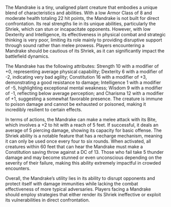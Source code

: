 The Mandrake is a tiny, unaligned plant creature that embodies a unique blend of characteristics and abilities. With a low Armor Class of 8 and moderate health totaling 22 hit points, the Mandrake is not built for direct confrontation. Its real strengths lie in its unique abilities, particularly the Shriek, which can stun or incapacitate opponents. However, with low Dexterity and Intelligence, its effectiveness in physical combat and strategic thinking is very poor, limiting its role mainly to providing disruptive support through sound rather than melee prowess. Players encountering a Mandrake should be cautious of its Shriek, as it can significantly impact the battlefield dynamics.

The Mandrake has the following attributes: Strength 10 with a modifier of +0, representing average physical capability; Dexterity 6 with a modifier of -2, indicating very bad agility; Constitution 16 with a modifier of +3, demonstrating a good resistance to damage; Intelligence 1 with a modifier of -5, highlighting exceptional mental weakness; Wisdom 9 with a modifier of -1, reflecting below average perception; and Charisma 12 with a modifier of +1, suggesting a somewhat favorable presence. The creature is immune to poison damage and cannot be exhausted or poisoned, making it incredibly resilient to certain effects.

In terms of actions, the Mandrake can make a melee attack with its Bite, which involves a +2 to hit with a reach of 5 feet. If successful, it deals an average of 5 piercing damage, showing its capacity for basic offense. The Shriek ability is a notable feature that has a recharge mechanism, meaning it can only be used once every four to six rounds. When activated, all creatures within 60 feet that can hear the Mandrake must make a Constitution saving throw against a DC of 13. Those who fail take 5 thunder damage and may become stunned or even unconscious depending on the severity of their failure, making this ability extremely impactful in crowded encounters.

Overall, the Mandrake’s utility lies in its ability to disrupt opponents and protect itself with damage immunities while lacking the combat effectiveness of more typical adversaries. Players facing a Mandrake should employ strategies that either render its Shriek ineffective or exploit its vulnerabilities in direct confrontation.